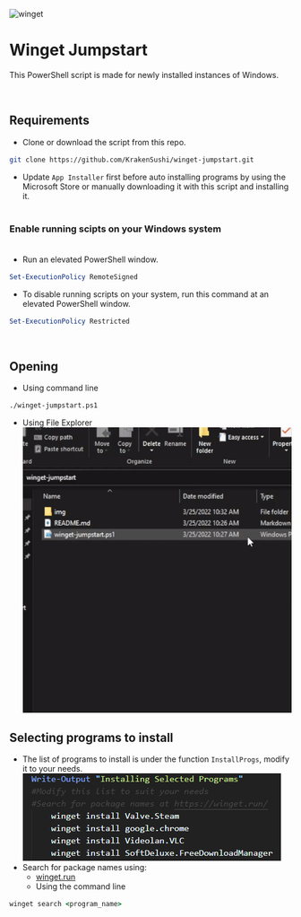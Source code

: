 <img src="https://store-images.s-microsoft.com/image/apps.33061.13510798887475206.34a5b1cc-aab2-4ec5-ac80-54aecc0eb29a.fb80a0d9-dd99-4cfc-92c3-e937dd0dc5c9?mode=scale&q=90&h=200&w=200&background=%230078d7" alt="winget" width=100px><br>
# Winget Jumpstart


This PowerShell script is made for newly installed instances of Windows.

<br>

## Requirements

* Clone or download the script  from this repo.
```zsh
git clone https://github.com/KrakenSushi/winget-jumpstart.git
``` 
* Update `App Installer` first before auto installing programs by using the Microsoft Store or manually downloading it with this script and installing it.<br><br>
  
 ### Enable running scipts on your Windows system<br><br>
* Run an elevated PowerShell window.
```powershell
Set-ExecutionPolicy RemoteSigned
```
* To disable running scripts on your system, run this command at an elevated PowerShell window.
```powershell
Set-ExecutionPolicy Restricted
```
<br>

## Opening

* Using command line<br>
```sh
./winget-jumpstart.ps1
```

* Using File Explorer<br>
![Open](img/open.gif)

## Selecting programs to install 

* The list of programs to install is under the function `InstallProgs`, modify it to your needs. 
  ![List](img/list.png)
* Search for package names using:
  * [winget.run](https://winget.run/) 
  * Using the command line
```cmd
winget search <program_name> 
```
